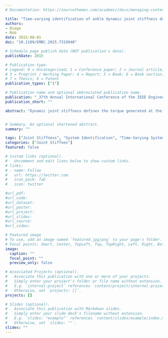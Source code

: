 ```yaml
---
# Documentation: https://sourcethemes.com/academic/docs/managing-content/

title: "Time-varying identification of ankle dynamic joint stiffness during movement with constant muscle activation"
authors: 
- Diego
- Rob
date: 2015-08-01
doi: "10.1109/EMBC.2015.7319940"

# Schedule page publish date (NOT publication's date).
publishDate: 2015

# Publication type.
# Legend: 0 = Uncategorized; 1 = Conference paper; 2 = Journal article;
# 3 = Preprint / Working Paper; 4 = Report; 5 = Book; 6 = Book section;
# 7 = Thesis; 8 = Patent
publication_types: ["1"]

# Publication name and optional abbreviated publication name.
publication: "_37th Annual International Conference of the IEEE Engineering in Medicine and Biology Society_, p. 6740 - 6743"
publication_short: ""

abstract: "Dynamic joint stiffness defines the torque generated at the joint in response to position perturbations. Dynamic stiffness is modulated by the angular position and the muscle activation level, making it difficult to estimate during large movements and/or time-varying muscle contractions. This paper presents a new methodology for estimating dynamic joint stiffness during movement and muscle activation. For this, we formulate a novel, nonlinear, dynamic joint stiffness model and present a new algorithm to estimate its parameters. The algorithm assumes that the variability in the model parameters is a function of the mean joint position. Using this methodology we estimated the dynamic joint stiffness at the ankle throughout ramp and hold displacements during a constant muscle contraction. The estimated model accurately predicted the intrinsic and reflex torques produced at the ankle as a response to small position perturbations during large displacement with muscle activation. Preliminary results show that during muscle contraction, ankle intrinsic stiffness estimated during movement is significantly lower than that estimated during quasi-stationary experiments."


# Summary. An optional shortened abstract.
summary: ""

tags: ["Joint Stiffness", "System Identification", "Time-Varying Systems"]
categories: ["Joint Stiffnes"]
featured: false

# Custom links (optional).
#   Uncomment and edit lines below to show custom links.
# links:
# - name: Follow
#   url: https://twitter.com
#   icon_pack: fab
#   icon: twitter

#url_pdf: 
#url_code:
#url_dataset:
#url_poster:
#url_project:
#url_slides:
#url_source:
#url_video:

# Featured image
# To use, add an image named `featured.jpg/png` to your page's folder. 
# Focal points: Smart, Center, TopLeft, Top, TopRight, Left, Right, BottomLeft, Bottom, BottomRight.
image:
  caption: ""
  focal_point: ""
  preview_only: false

# Associated Projects (optional).
#   Associate this publication with one or more of your projects.
#   Simply enter your project's folder or file name without extension.
#   E.g. `internal-project` references `content/project/internal-project/index.md`.
#   Otherwise, set `projects: []`.
projects: []

# Slides (optional).
#   Associate this publication with Markdown slides.
#   Simply enter your slide deck's filename without extension.
#   E.g. `slides: "example"` references `content/slides/example/index.md`.
#   Otherwise, set `slides: ""`.
slides: ""
---
```

